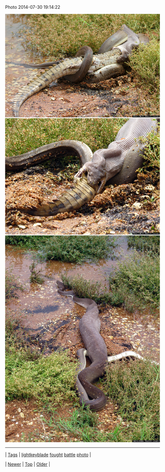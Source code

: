 <!--
title: Photo 2014-07-30 19
date: 2020-06-28T15:27:00.364Z
tags: lightkeyblade, fought, battle, photo
-->


Photo 2014-07-30 19:14:22

![](93329755178-0.jpg)
![](93329755178-1.jpg)
![](93329755178-2.jpg)

<!--BOTTOM-POST-NAVIGATION-->
---

| [Tags](tags.md) | [lightkeyblade](tag-lightkeyblade.md) [fought](tag-fought.md) [battle](tag-battle.md) [photo](tag-photo.md) |

| [Newer](93323467051.md) | [Top](index.md) | [Older](93336373673.md) |